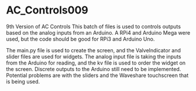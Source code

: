 # AC_Controls009
9th Version of AC Controls
This batch of files is used to controls outputs based on the analog inputs from an Arduino. A RPi4 and Arduino Mega were used,
but the code should be good for RPi3 and Arduino Uno.

The main.py file is used to create the screen, and the ValveIndicator and slider files are used for widgets. The analog input 
file is taking the inputs from the Arduino for reading, and the kv file is used to order the widget on the screen. Discrete 
outputs to the Arduino still need to be implemented. Potential problems are with the sliders and the Waveshare touchscreen that 
is being used. 
